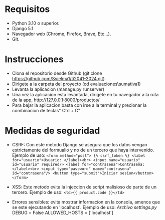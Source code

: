 # Requisitos
- Python 3.10 o superior.
- Django 5.1
- Navegador web (Chrome, Firefox, Brave, Etc...).
- Git.

# Instrucciones
- Clona el repositorio desde Github (git clone https://github.com/Svielma1/ti2041-2024.git).
- Dirigete a la carpeta del proyecto (cd evaluaciones\sumativa1)
- Levanta la aplicacion (manage.py runserver)
- Una vez la aplicacion esta levantada, dirigete en tu navegador a la ruta de la app, http://127.0.0.1:8000/productos/
- Para bajar la aplicacion basta con irse a la terminal y precionar la combinacion de teclas" Ctrl + C"

# Medidas de seguridad
- CSRF: Con este metodo Django se asegura que los datos vengan estrictamente del formualio y no de un tercero que haya intervenido.
  Ejemplo de uso:
      ```<form method="post">
          {% csrf_token %}
          <label for="usuario">Usuario: </label><br>
              <input name="usuario" id="usuario" required/>
          <label for="contrasena">Contraseña: </label><br>
              <input type="password" name="contrasena" id="contrasena"/>
          <button type="submit">Iniciar sesion</button>
      </form>```

- XSS: Este metodo evita la injeccion de script malisioso de parte de un tercero.
  Ejemplo de uso:
      ```<td>{{ product.code }}</td>```

- Errores sensibles: evita mostrar informacion en la consola, amenos que se este ejecutando en 'localhost'.
  Ejemplo de uso:
      *Archivo settings.py*
      DEBUG = False
      ALLOWED_HOSTS = ['localhost']
